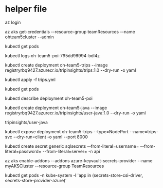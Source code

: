 # helper file

az login

az aks get-credentials --resource-group teamResources --name ohteam5cluster --admin

kubectl get pods

kubectl logs oh-team5-poi-795dd96994-bdl4z

kubectl create deployment oh-team5-trips --image registryrbq9427.azurecr.io/tripinsights/trips:1.0 --dry-run -o yaml

kubectl apply -f trips.yml

kubectl get pods

kubectl describe deployment oh-team5-poi

kubectl create deployment oh-team5-java --image registryrbq9427.azurecr.io/tripinsights/user-java:1.0 --dry-run -o yaml

tripinsights/user-java

kubectl expose deployment oh-team5-trips --type=NodePort --name=trips-svc --dry-run=client -o yaml --port 8000

kubectl create secret generic sqlsecrets --from-literal=username=<username> --from-literal=password=<password> --from-literal=server=<dbname> -n api

az aks enable-addons --addons azure-keyvault-secrets-provider --name myAKSCluster --resource-group TeamResources

kubectl get pods -n kube-system -l 'app in (secrets-store-csi-driver, secrets-store-provider-azure)'